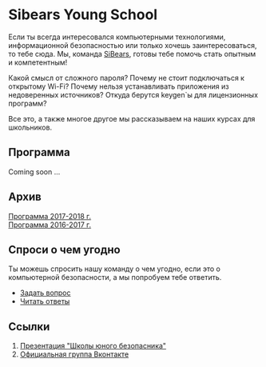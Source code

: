 # Sibears Young School

Если ты всегда интересовался компьютерными технологиями, информационной безопасностью или только хочешь заинтересоваться, то тебе сюда.
Мы, команда [SiBears]((https://vk.com/sibears_tomsk)), готовы тебе помочь стать опытным и компетентным!

Какой смысл от сложного пароля? Почему не стоит подключаться к открытому Wi-Fi? Почему нельзя устанавливать приложения из недоверенных источников? Откуда берутся keygen\`ы для лицензионных программ? 

Все это, а также многое другое мы рассказываем на наших курсах для школьников.

## Программа

Coming soon ... 

## Архив
[Программа 2017-2018 г.](https://github.com/sibears/school/tree/master/2017)  
[Программа 2016-2017 г.](https://github.com/sibears/school/tree/master/2016)

## Спроси о чем угодно
Ты можешь спросить нашу команду о чем угодно, если это о компьютерной безопасности, а мы попробуем тебе ответить.
* [Задать вопрос](https://github.com/sibears/school/issues)
* [Читать ответы](https://github.com/sibears/school/issues?q=is%3Aissue+is%3Aclosed+sort%3Aupdated-desc)


## Ссылки
1. [Презентация "Школы юного безопасника"](schoolctf.pdf)
2. [Официальная группа Вконтакте](https://vk.com/sibears_school)
